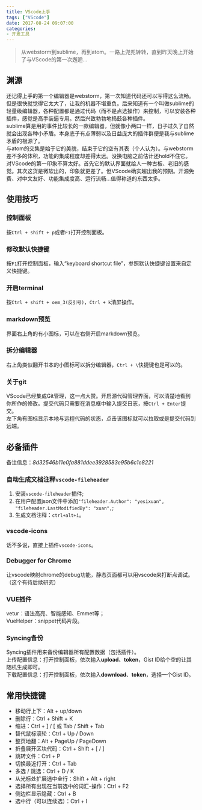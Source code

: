```yaml
---
title: VScode上手
tags: ["VScode"]
date: 2017-08-24 09:07:00
categories:
- 开发工具
---
```

> 从webstorm到sublime，再到atom。一路上兜兜转转，直到昨天晚上开始了与VScode的第一次邂逅...

<!-- more -->
## 渊源
还记得上手的第一个编辑器是webstorm，第一次知道代码还可以写得这么流畅。但是很快就觉得它太大了，让我的机器不堪重负。后来知道有一个叫做sublime的轻量级编辑器，各种配置都是通过代码（而不是点选操作）来控制，可以安装各种插件，感觉是高手装逼专用。然后兴致勃勃地捣鼓各种插件。  
sublime算是用的事件比较长的一款编辑器，但就像小两口一样，日子过久了自然就会出现各种小矛盾。本身底子有点薄弱以及日益庞大的插件群便是我与sublime矛盾的根源了。  
与atom的交集是始于它的美貌，结束于它的空有其表（个人认为）。与webstorm差不多的体积，功能的集成程度却差得太远。没换电脑之前估计还hold不住它。  
对VScode的第一印象不算太好。首先它的默认界面就给人一种古板、老旧的感觉。其次这货是微软出的，印象就更差了。但VScode确实超出我的预期。开源免费、对中文友好、功能集成度高、运行流畅...值得称道的东西太多。  

## 使用技巧
### 控制面板
按`Ctrl + shift + p`或者`F1`打开控制面板。
### 修改默认快捷键
按`F1`打开控制面板，输入“keyboard shortcut file”，参照默认快捷键设置来自定义快捷键。
### 开启terminal
按`Ctrl + shift + oem_3(反引号)`，`Ctrl + k`清屏操作。
### markdown预览
界面右上角的有小图标，可以在右侧开启markdown预览。
### 拆分编辑器
右上角类似翻开书本的小图标可以拆分编辑器，`Ctrl + \`快捷键也是可以的。
### 关于git
VScode已经集成Git管理，这一点大赞。开启源代码管理界面，可以清楚地看到你所作的修改。提交代码只需要在消息框中输入提交日志，按`Ctrl + Enter`提交。  
左下角有图标显示本地与远程代码的状态，点击该图标就可以拉取或是提交代码到远端。  


## 必备插件
备注信息：*8d32546b11e0fa881ddee3928583e95b6c1e8221*

### 自动生成文档注释`vscode-fileheader`
1. 安装`vscode-fileheader`插件;
2. 在用户配置json文件中添加`"fileheader.Author": "yesixuan", "fileheader.LastModifiedBy": "xuan",`;  
3. 生成文档注释：`ctrl+alt+i`。    
### vscode-icons
话不多说，直接上插件`vscode-icons`。
### Debugger for Chrome
让vscode映射chrome的debug功能，静态页面都可以用vscode来打断点调试。（这个有待后续研究）
### VUE插件
vetur：语法高亮、智能感知、Emmet等；  
VueHelper：snippet代码片段。
### Syncing备份
Syncing插件用来备份编辑器所有配置数据（包括插件）。  
上传配置信息：打开控制面板，依次输入**upload**、**token**，Gist ID给个空的让其随机生成即可。  
下载配置信息：打开控制面板，依次输入**download**、**token**，选择一个Gist ID。

## 常用快捷键
- 移动行上下：Alt + up/down
- 删除行：Ctrl + Shift + K
- 缩进：Ctrl + ] / [ 或 Tab / Shift + Tab
- 替代鼠标滚轮：Ctrl + Up / Down
- 整页地翻：Alt + PageUp / PageDown
- 折叠展开区块代码：Ctrl + Shift + [ / ]
- 跳转文件：Ctrl + P
- 切换最近打开：Ctrl + Tab
- 多选 / 跳选：Ctrl + D / K
- 从光标处扩展选中全行：Shift + Alt + right
- 选择所有出现在当前选中的词汇-操作：Ctrl + F2
- 侧边栏显示隐藏：Ctrl + B
- 选中行（可以连续选）：Ctrl + I
